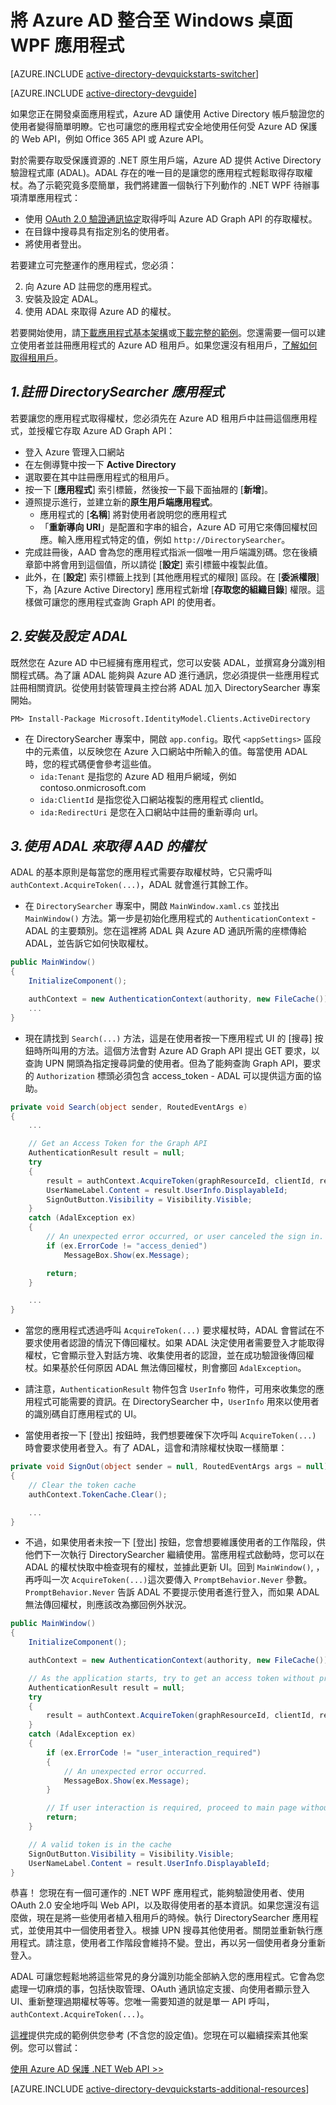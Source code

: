 <properties
	pageTitle="開始使用 Azure AD .NET | Microsoft Azure"
	description="如何建置 .NET Windows 桌面應用程式來與 Azure AD 整合進行登入，並使用 OAuth 呼叫受 Azure AD 保護的 API。"
	services="active-directory"
	documentationCenter=".net"
	authors="dstrockis"
	manager="mbaldwin"
	editor=""/>

<tags
	ms.service="active-directory"
	ms.workload="identity"
	ms.tgt_pltfrm="na"
	ms.devlang="dotnet"
	ms.topic="article"
	ms.date="01/21/2016"
	ms.author="dastrock"/>


# 將 Azure AD 整合至 Windows 桌面 WPF 應用程式

[AZURE.INCLUDE [active-directory-devquickstarts-switcher](../../includes/active-directory-devquickstarts-switcher.md)]

[AZURE.INCLUDE [active-directory-devguide](../../includes/active-directory-devguide.md)]

如果您正在開發桌面應用程式，Azure AD 讓使用 Active Directory 帳戶驗證您的使用者變得簡單明瞭。它也可讓您的應用程式安全地使用任何受 Azure AD 保護的 Web API，例如 Office 365 API 或 Azure API。

對於需要存取受保護資源的 .NET 原生用戶端，Azure AD 提供 Active Directory 驗證程式庫 (ADAL)。ADAL 存在的唯一目的是讓您的應用程式輕鬆取得存取權杖。為了示範究竟多麼簡單，我們將建置一個執行下列動作的 .NET WPF 待辦事項清單應用程式：

-	使用 [OAuth 2.0 驗證通訊協定](https://msdn.microsoft.com/library/azure/dn645545.aspx)取得呼叫 Azure AD Graph API 的存取權杖。
-	在目錄中搜尋具有指定別名的使用者。
-	將使用者登出。

若要建立可完整運作的應用程式，您必須：

2. 向 Azure AD 註冊您的應用程式。
3. 安裝及設定 ADAL。
5. 使用 ADAL 來取得 Azure AD 的權杖。

若要開始使用，請[下載應用程式基本架構](https://github.com/AzureADQuickStarts/NativeClient-DotNet/archive/skeleton.zip)或[下載完整的範例](https://github.com/AzureADQuickStarts/NativeClient-DotNet/archive/complete.zip)。您還需要一個可以建立使用者並註冊應用程式的 Azure AD 租用戶。如果您還沒有租用戶，[了解如何取得租用戶](active-directory-howto-tenant.md)。

## *1.註冊 DirectorySearcher 應用程式*
若要讓您的應用程式取得權杖，您必須先在 Azure AD 租用戶中註冊這個應用程式，並授權它存取 Azure AD Graph API：

-	登入 Azure 管理入口網站
-	在左側導覽中按一下 **Active Directory**
-	選取要在其中註冊應用程式的租用戶。
-	按一下 [**應用程式**] 索引標籤，然後按一下最下面抽屜的 [**新增**]。
-	遵照提示進行，並建立新的**原生用戶端應用程式**。
    -	應用程式的 [**名稱**] 將對使用者說明您的應用程式
    -	「**重新導向 URI**」是配置和字串的組合，Azure AD 可用它來傳回權杖回應。輸入應用程式特定的值，例如 `http://DirectorySearcher`。
-	完成註冊後，AAD 會為您的應用程式指派一個唯一用戶端識別碼。您在後續章節中將會用到這個值，所以請從 [**設定**] 索引標籤中複製此值。
- 此外，在 [**設定**] 索引標籤上找到 [其他應用程式的權限] 區段。在 [**委派權限**] 下，為 [Azure Active Directory] 應用程式新增 [**存取您的組織目錄**] 權限。這樣做可讓您的應用程式查詢 Graph API 的使用者。

## *2.安裝及設定 ADAL*
既然您在 Azure AD 中已經擁有應用程式，您可以安裝 ADAL，並撰寫身分識別相關程式碼。為了讓 ADAL 能夠與 Azure AD 進行通訊，您必須提供一些應用程式註冊相關資訊。從使用封裝管理員主控台將 ADAL 加入 DirectorySearcher 專案開始。

```
PM> Install-Package Microsoft.IdentityModel.Clients.ActiveDirectory
```

-	在 DirectorySearcher 專案中，開啟 `app.config`。取代 `<appSettings>` 區段中的元素值，以反映您在 Azure 入口網站中所輸入的值。每當使用 ADAL 時，您的程式碼便會參考這些值。
    -	`ida:Tenant` 是指您的 Azure AD 租用戶網域，例如 contoso.onmicrosoft.com
    -	`ida:ClientId` 是指您從入口網站複製的應用程式 clientId。
    -	`ida:RedirectUri` 是您在入口網站中註冊的重新導向 url。

## *3.使用 ADAL 來取得 AAD 的權杖*
ADAL 的基本原則是每當您的應用程式需要存取權杖時，它只需呼叫 `authContext.AcquireToken(...)`，ADAL 就會進行其餘工作。

-	在 `DirectorySearcher` 專案中，開啟 `MainWindow.xaml.cs` 並找出 `MainWindow()` 方法。第一步是初始化應用程式的 `AuthenticationContext` - ADAL 的主要類別。您在這裡將 ADAL 與 Azure AD 通訊所需的座標傳給 ADAL，並告訴它如何快取權杖。

```C#
public MainWindow()
{
    InitializeComponent();

    authContext = new AuthenticationContext(authority, new FileCache());
    ...
}
```

- 現在請找到 `Search(...)` 方法，這是在使用者按一下應用程式 UI 的 [搜尋] 按鈕時所叫用的方法。這個方法會對 Azure AD Graph API 提出 GET 要求，以查詢 UPN 開頭為指定搜尋詞彙的使用者。但為了能夠查詢 Graph API，要求的 `Authorization` 標頭必須包含 access\_token - ADAL 可以提供這方面的協助。

```C#
private void Search(object sender, RoutedEventArgs e)
{
    ...

    // Get an Access Token for the Graph API
    AuthenticationResult result = null;
    try
    {
        result = authContext.AcquireToken(graphResourceId, clientId, redirectUri);
        UserNameLabel.Content = result.UserInfo.DisplayableId;
        SignOutButton.Visibility = Visibility.Visible;
    }
    catch (AdalException ex)
    {
        // An unexpected error occurred, or user canceled the sign in.
        if (ex.ErrorCode != "access_denied")
            MessageBox.Show(ex.Message);

        return;
    }

    ...
}
```
- 當您的應用程式透過呼叫 `AcquireToken(...)` 要求權杖時，ADAL 會嘗試在不要求使用者認證的情況下傳回權杖。如果 ADAL 決定使用者需要登入才能取得權杖，它會顯示登入對話方塊、收集使用者的認證，並在成功驗證後傳回權杖。如果基於任何原因 ADAL 無法傳回權杖，則會擲回 `AdalException`。
- 請注意，`AuthenticationResult` 物件包含 `UserInfo` 物件，可用來收集您的應用程式可能需要的資訊。在 DirectorySearcher 中，`UserInfo` 用來以使用者的識別碼自訂應用程式的 UI。

- 當使用者按一下 [登出] 按鈕時，我們想要確保下次呼叫 `AcquireToken(...)` 時會要求使用者登入。有了 ADAL，這會和清除權杖快取一樣簡單：

```C#
private void SignOut(object sender = null, RoutedEventArgs args = null)
{
    // Clear the token cache
    authContext.TokenCache.Clear();

    ...
}
```

- 不過，如果使用者未按一下 [登出] 按鈕，您會想要維護使用者的工作階段，供他們下一次執行 DirectorySearcher 繼續使用。當應用程式啟動時，您可以在 ADAL 的權杖快取中檢查現有的權杖，並據此更新 UI。回到 `MainWindow()`, ，再呼叫一次 `AcquireToken(...)`這次要傳入 `PromptBehavior.Never` 參數。`PromptBehavior.Never` 告訴 ADAL 不要提示使用者進行登入，而如果 ADAL 無法傳回權杖，則應該改為擲回例外狀況。

```C#
public MainWindow()
{
    InitializeComponent();

    authContext = new AuthenticationContext(authority, new FileCache());

    // As the application starts, try to get an access token without prompting the user.  If one exists, show the user as signed in.
    AuthenticationResult result = null;
    try
    {
        result = authContext.AcquireToken(graphResourceId, clientId, redirectUri, PromptBehavior.Never);
    }
    catch (AdalException ex)
    {
        if (ex.ErrorCode != "user_interaction_required")
        {
            // An unexpected error occurred.
            MessageBox.Show(ex.Message);
        }

        // If user interaction is required, proceed to main page without singing the user in.
        return;
    }

    // A valid token is in the cache
    SignOutButton.Visibility = Visibility.Visible;
    UserNameLabel.Content = result.UserInfo.DisplayableId;
}
```

恭喜！ 您現在有一個可運作的 .NET WPF 應用程式，能夠驗證使用者、使用 OAuth 2.0 安全地呼叫 Web API，以及取得使用者的基本資訊。如果您還沒有這麼做，現在是將一些使用者植入租用戶的時候。執行 DirectorySearcher 應用程式，並使用其中一個使用者登入。根據 UPN 搜尋其他使用者。關閉並重新執行應用程式。請注意，使用者工作階段會維持不變。登出，再以另一個使用者身分重新登入。

ADAL 可讓您輕鬆地將這些常見的身分識別功能全部納入您的應用程式。它會為您處理一切麻煩的事，包括快取管理、OAuth 通訊協定支援、向使用者顯示登入 UI、重新整理過期權杖等等。您唯一需要知道的就是單一 API 呼叫，`authContext.AcquireToken(...)`。

[這裡](https://github.com/AzureADQuickStarts/NativeClient-DotNet/archive/complete.zip)提供完成的範例供您參考 (不含您的設定值)。您現在可以繼續探索其他案例。您可以嘗試：

[使用 Azure AD 保護 .NET Web API >>](active-directory-devquickstarts-webapi-dotnet.md)

[AZURE.INCLUDE [active-directory-devquickstarts-additional-resources](../../includes/active-directory-devquickstarts-additional-resources.md)]

<!---HONumber=AcomDC_0128_2016-->